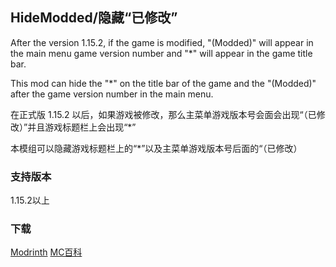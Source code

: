 ## HideModded/隐藏“已修改”

After the version 1.15.2, if the game is modified, "(Modded)" will appear in the main menu game version number and "*" will appear in the game title bar.

This mod can hide the "*" on the title bar of the game and the "(Modded)" after the game version number in the main menu.

在正式版 1.15.2 以后，如果游戏被修改，那么主菜单游戏版本号会面会出现“（已修改）”并且游戏标题栏上会出现“*”

本模组可以隐藏游戏标题栏上的“*”以及主菜单游戏版本号后面的“（已修改）


### 支持版本
1.15.2以上

### 下载
[Modrinth](https://modrinth.com/mod/hidemodded)
[MC百科](https://www.mcmod.cn/class/13657.html)
